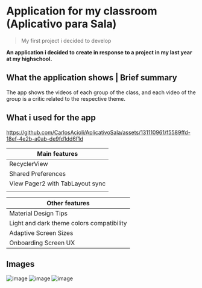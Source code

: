 # Application for my classroom (Aplicativo para Sala)
> My first project i decided to develop

**An application i decided to create in response to a project in my last year at my highschool.**

## What the application shows | Brief summary 

The app shows the videos of each group of the class, and each video of the group is a critic related to the respective theme.

## What i used for the app



https://github.com/CarlosAcioli/AplicativoSala/assets/131110961/f5589ffd-18ef-4e2b-a0ab-de9fd1dd6f1d



| Main features                  | 
|--------------------------------|
| RecyclerView                   |                      
| Shared Preferences             |  
| View Pager2 with TabLayout sync|                      
|                                |                       

| Other features                           | 
|------------------------------------------|
| Material Design Tips                     | 
| Light and dark theme colors compatibility|
| Adaptive Screen Sizes                    | 
| Onboarding Screen UX                     | 


## Images 
![image](https://github.com/CarlosAcioli/AplicativoSala/assets/131110961/f81eb6a8-5ec6-4f6c-9b9b-e77cbaf27cac)
![image](https://github.com/CarlosAcioli/AplicativoSala/assets/131110961/b5dd1da0-582e-4c04-b467-e6b4ba4ef630)
![image](https://github.com/CarlosAcioli/AplicativoSala/assets/131110961/d118d025-4b28-4f44-b9ea-b263d61da1e7)
